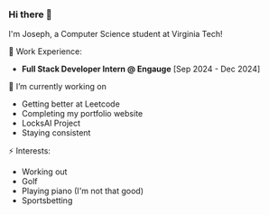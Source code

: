 ### Hi there 👋
I'm Joseph, a Computer Science student at Virginia Tech!

💼 Work Experience:
* **Full Stack Developer Intern @ Engauge** [Sep 2024 - Dec 2024]

🔭 I’m currently working on
* Getting better at Leetcode
* Completing my portfolio website
* LocksAI Project
* Staying consistent

⚡ Interests: 
* Working out
* Golf
* Playing piano (I'm not that good)
* Sportsbetting

<!--
**josephvutrinh/josephvutrinh** is a ✨ _special_ ✨ repository because its `README.md` (this file) appears on your GitHub profile.
Here are some ideas to get you started:
- 🔭 I’m currently working on ...
- 🌱 I’m currently learning ...
- 👯 I’m looking to collaborate on ...
- 🤔 I’m looking for help with ...
- 💬 Ask me about ...
- 📫 How to reach me: ...
- 😄 Pronouns: ...
- ⚡ Fun fact: ...
-->
